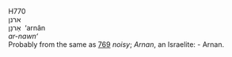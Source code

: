 H770  
ארנן  
אַרנָן ‎ ‘arnân  
*ar-nawn‘*  
Probably from the same as [769](h0769) *noisy*; *Arnan*, an Israelite: -
Arnan.  
